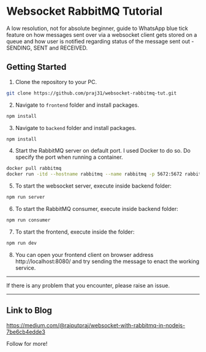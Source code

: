 # Websocket RabbitMQ Tutorial

A low resolution, not for absolute beginner, guide to WhatsApp blue tick feature on how messages sent over via a websocket client gets stored on a queue and how user is notified regarding status of the message sent out - SENDING, SENT and RECEIVED.

## Getting Started

1. Clone the repository to your PC.
```sh
git clone https://github.com/praj31/websocket-rabbitmq-tut.git
```
2. Navigate to `frontend` folder and install packages.

```sh
npm install
```

3. Navigate to `backend` folder and install packages.

```sh
npm install
```

4. Start the RabbitMQ server on default port. I used Docker to do so. Do specify the port when running a container.

```sh
docker pull rabbitmq
docker run -itd --hostname rabbitmq --name rabbitmq -p 5672:5672 rabbitmq:latest
```

5. To start the websocket server, execute inside backend folder:

```sh
npm run server
```

6. To start the RabbitMQ consumer, execute inside backend folder:

```sh
npm run consumer
```

7. To start the frontend, execute inside the folder:

```sh
npm run dev
```

8. You can open your frontend client on browser address http://localhost:8080/ and try sending the message to enact the working service.

---

If there is any problem that you encounter, please raise an issue.

---

## Link to Blog

https://medium.com/@rajputpraj/websocket-with-rabbitmq-in-nodejs-7be6cb4edde3

Follow for more!
